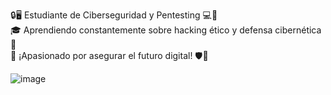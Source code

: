 🔒🖥️ Estudiante de Ciberseguridad y Pentesting 💻🔐  
🎓 Aprendiendo constantemente sobre hacking ético y defensa cibernética 📘  
💪 ¡Apasionado por asegurar el futuro digital! 🛡️🚀  


![image](https://github.com/refreh/refreh/assets/75564281/94238166-9776-4575-845a-6007fc2eb5ac)



